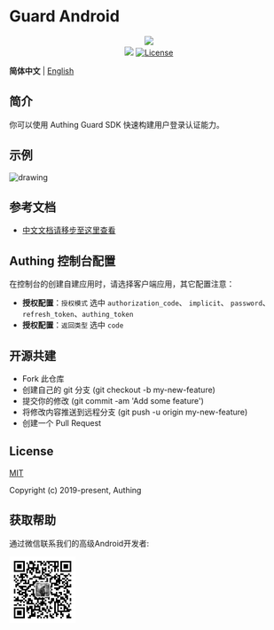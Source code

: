 # Guard Android

<div align=center>
  <img width="250" src="https://files.authing.co/authing-console/authing-logo-new-20210924.svg" />
</div>

<div align="center">
    <a href="https://forum.authing.cn/" target="_blank"><img src="https://img.shields.io/badge/chat-forum-blue" /></a>
    <a href="https://opensource.org/licenses/MIT" target="_blank"><img src="https://img.shields.io/badge/License-MIT-success" alt="License"></a>
</div>

**简体中文** | [English](./README.md)

## 简介

你可以使用 Authing Guard SDK 快速构建用户登录认证能力。

## 示例

<img src="https://cdn.authing.co/authing-docs-v2/1.3.88/assets/img/standard.dcf76c7c.png" alt="drawing" width="280" />

## 参考文档

- [中文文档请移步至这里查看](https://docs.authing.cn/v2/reference/sdk-for-android/)

## Authing 控制台配置

在控制台的创建自建应用时，请选择客户端应用，其它配置注意：

- **授权配置**：`授权模式` 选中 `authorization_code`、 `implicit`、 `password`、`refresh_token`、`authing_token`
- **授权配置**：`返回类型` 选中 `code`

## 开源共建

- Fork 此仓库
- 创建自己的 git 分支 (git checkout -b my-new-feature)
- 提交你的修改 (git commit -am 'Add some feature')
- 将修改内容推送到远程分支 (git push -u origin my-new-feature)
- 创建一个 Pull Request

## License

[MIT](https://opensource.org/licenses/MIT)

Copyright (c) 2019-present, Authing

## 获取帮助

通过微信联系我们的高级Android开发者:

<img width="120" src="./doc/images/zhongjiahui.png">

